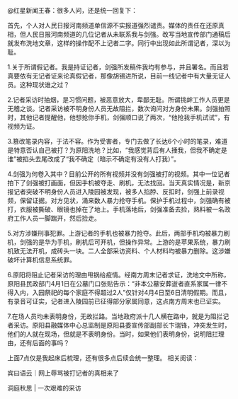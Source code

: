 @红星新闻王春：很多人问，还是统一回复下：

首先，个人对人民日报河南频道单信源不实报道强烈谴责。媒体的责任在还原真相，但人民日报河南频道的几位记者从未联系我与剑强。改写当地宣传部门通稿后就发布洗地文章，这样的操作配不上记者二字。同行中出现如此所谓记者，深以为耻。

1.关于所谓假记者。我是持证记者，剑强所发稿件我均有参与，并且署名。而且若真要依有无记者证来论真假记者，那像胡锡进所说，目前一线记者中有大量无证人员。这种现状谁之过？

2.记者采访时抽烟，是习惯问题，被恶意放大，卑鄙无耻。所谓挑衅工作人员更是无稽之谈。记者采访被不明身份人员无故阻拦，数次询问对方身份未果。剑强拍照时，其他记者提醒他，他想抢你手机，剑强顺口说了两次，“他抢我手机试试”，有视频为证。

3.篡改笔录内容，于法不容。作为受害者，专门去做了长达6个小时的笔录，难道是特意否认自己被打？为原阳洗地？比如，“我感觉背后有人捶我，但我不确定是谁”被掐头去尾改成了“我不确定（暗示不确定有没有人打我）”。

4.剑强为何卷入其中？目前公开的所有视频并没有剑强被打的视频。其中一位记者拍下了剑强被打画面，但因手机被夺走、刷机，无法找回。当天真实情况是，新京报记者突破不明身份人员进入陵园被发现，被多人掐脖、反扣时，剑强上前录视频，保留证据。对方见状，涌来数人暴力抢夺手机。保护手机过程中，剑强确有被打，衣服被撕破、眼镜也掉在了地上。手机落地后，剑强准备去捡，熟料被一名政府工作人员一脚踹开，然后捡走。

5.对方涉嫌刑事犯罪。上游记者的手机也被暴力抢夺。此后，两部手机均被暴力刷机，剑强的是华为手机，刷机后可开机，但操作异常。上游的是苹果系统，暴力刷机致无法开机，成砖头一块。二人全部采访资料、个人材料均被暴力删除。这涉嫌破坏计算机信息系统罪。

6.原阳将阻止记者采访的理由甩锅给疫情。经南方周末记者求证，洗地文中所称，原阳县民政部门4月1日在公墓门口张贴告示：“非本公墓安葬逝者直系家属一律不得入内，入园祭祀的每个家庭不得超过2人”仅针对4月4日至6日清明假期。而且，有录音可证实，记者进入陵园前已征得部分家属同意，这点南方周末也已证实。

7.在场人员均未表明身份，无故拦路。当地政府派十几人横在路中，就是为阻拦记者采访。原阳县融媒体中心总监制是原阳县委宣传部副部长卞瑞锋，冲突发生时，他们的人就在现场，但就是不表明身份。当时，如果他们表明身份，说明阻拦理由，还有后面的事吗？

上面7点仅是我起床后梳理，还有很多点后续会统一整理。 相关阅读：

宾曰语云｜网上辱骂被打记者的真相来了

洞庭秋思 | 一次艰难的采访



